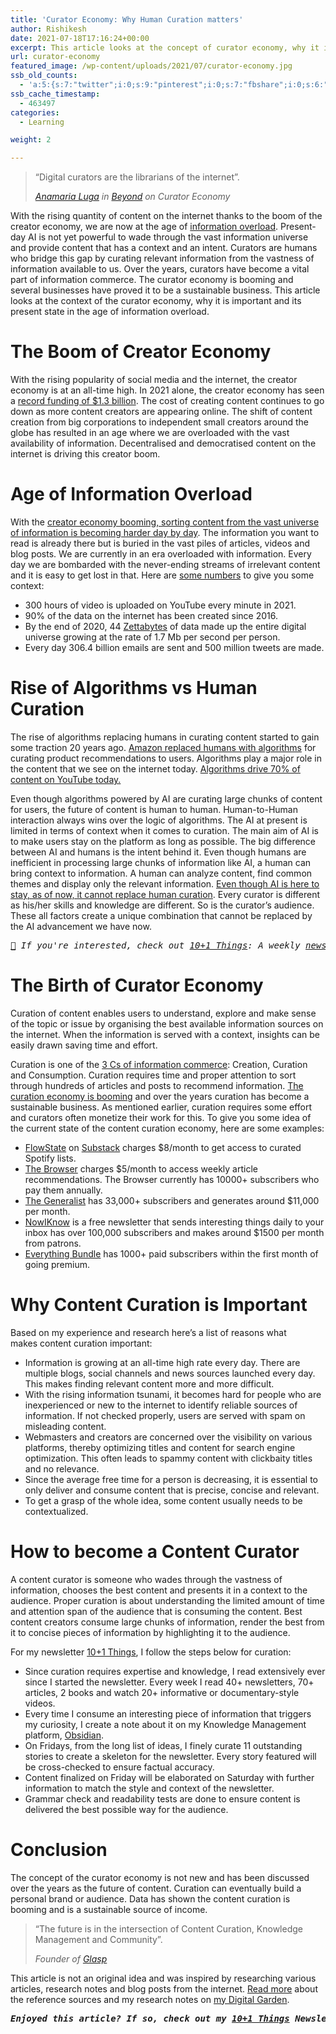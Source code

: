 ```yaml
---
title: 'Curator Economy: Why Human Curation matters'
author: Rishikesh
date: 2021-07-18T17:16:24+00:00
excerpt: This article looks at the concept of curator economy, why it is important and its present state in the age of information overload.
url: curator-economy
featured_image: /wp-content/uploads/2021/07/curator-economy.jpg
ssb_old_counts:
  - 'a:5:{s:7:"twitter";i:0;s:9:"pinterest";i:0;s:7:"fbshare";i:0;s:6:"reddit";i:0;s:6:"tumblr";N;}'
ssb_cache_timestamp:
  - 463497
categories:
  - Learning

weight: 2

---
```

<blockquote class="wp-block-quote">
  <p>
    &#8220;Digital curators are the librarians of the internet&#8221;.
  </p>
  
  <cite><a href="https://twitter.com/anamaria_iuga" target="_blank" rel="noreferrer noopener" title="https://twitter.com/anamaria_iuga">Anamaria Luga</a> in <a href="http://beyond.so" target="_blank" rel="noreferrer noopener" title="http://beyond.so">Beyond</a> on Curator Economy</cite>
</blockquote>

<p class="has-drop-cap">
  With the rising quantity of content on the internet thanks to the boom of the creator economy, we are now at the age of <a href="https://en.wikipedia.org/wiki/Information_overload" target="_blank" rel="noreferrer noopener" title="https://en.wikipedia.org/wiki/Information_overload">information overload</a>. Present-day AI is not yet powerful to wade through the vast information universe and provide content that has a context and an intent. Curators are humans who bridge this gap by curating relevant information from the vastness of information available to us. Over the years, curators have become a vital part of information commerce. The curator economy is booming and several businesses have proved it to be a sustainable business. This article looks at the context of the curator economy, why it is important and its present state in the age of information overload.
</p>

# The Boom of Creator Economy

With the rising popularity of social media and the internet, the creator economy is at an all-time high. In 2021 alone, the creator economy has seen a <a href="https://www.cbinsights.com/research/report/what-is-the-creator-economy/" target="_blank" rel="noreferrer noopener" title="https://www.cbinsights.com/research/report/what-is-the-creator-economy/">record funding of $1.3 billion</a>. The cost of creating content continues to go down as more content creators are appearing online. The shift of content creation from big corporations to independent small creators around the globe has resulted in an age where we are overloaded with the vast availability of information. Decentralised and democratised content on the internet is driving this creator boom.

# Age of Information Overload

With the <a href="https://medium.com/@kazuki_sf_/the-rise-of-the-curator-economy-5a40ebfe14d" target="_blank" rel="noreferrer noopener" title="https://medium.com/@kazuki_sf_/the-rise-of-the-curator-economy-5a40ebfe14d">creator economy booming, sorting content from the vast universe of information is becoming harder day by day</a>. The information you want to read is already there but is buried in the vast piles of articles, videos and blog posts. We are currently in an era overloaded with information. Every day we are bombarded with the never-ending streams of irrelevant content and it is easy to get lost in that. Here are <a href="https://techjury.net/blog/how-much-data-is-created-every-day/" target="_blank" rel="noreferrer noopener" title="https://techjury.net/blog/how-much-data-is-created-every-day/">some numbers</a> to give you some context:

  * 300 hours of video is uploaded on YouTube every minute in 2021.
  * 90% of the data on the internet has been created since 2016.
  * By the end of 2020, 44 <a href="https://en.wikipedia.org/wiki/Zettabyte_Era" target="_blank" rel="noreferrer noopener" title="https://en.wikipedia.org/wiki/Zettabyte_Era">Zettabytes</a> of data made up the entire digital universe growing at the rate of 1.7 Mb per second per person.
  * Every day 306.4 billion emails are sent and 500 million tweets are made.

# Rise of Algorithms vs Human Curation

The rise of algorithms replacing humans in curating content started to gain some traction 20 years ago. <a href="https://www.amazon.science/the-history-of-amazons-recommendation-algorithm" target="_blank" rel="noreferrer noopener" title="https://www.amazon.science/the-history-of-amazons-recommendation-algorithm">Amazon replaced humans with algorithms</a> for curating product recommendations to users. Algorithms play a major role in the content that we see on the internet today. <a href="https://qz.com/1178125/youtubes-recommendations-drive-70-of-what-we-watch/" target="_blank" rel="noreferrer noopener" title="https://qz.com/1178125/youtubes-recommendations-drive-70-of-what-we-watch/">Algorithms drive 70% of content on YouTube today.</a>

Even though algorithms powered by AI are curating large chunks of content for users, the future of content is human to human. Human-to-Human interaction always wins over the logic of algorithms. The AI at present is limited in terms of context when it comes to curation. The main aim of AI is to make users stay on the platform as long as possible. The big difference between AI and humans is the intent behind it. Even though humans are inefficient in processing large chunks of information like AI, a human can bring context to information. A human can analyze content, find common themes and display only the relevant information. <a href="https://peer.social/technology/how-human-curation-is-making-its-way-in-the-world-of-artificial-intelligence/" target="_blank" rel="noreferrer noopener" title="https://peer.social/technology/how-human-curation-is-making-its-way-in-the-world-of-artificial-intelligence/">Even though AI is here to stay, as of now, it cannot replace human curation</a>. Every curator is different as his/her skills and knowledge are different. So is the curator&#8217;s audience. These all factors create a unique combination that cannot be replaced by the AI advancement we have now.

<pre class="wp-block-preformatted"><em><a href="https://emojipedia.org/newspaper/">📰</a> If you're interested, check out <a href="https://rishikesh.susbtack.com" title="https://rishikesh.susbtack.com">10+1 Things</a>: A weekly <a href="https://rishikeshs.com/newsletter" target="_blank" rel="noreferrer noopener">newsletter</a> finely curated by me featuring 11 interesting things to feed your curiosity. Read the <a href="https://rishikesh.substack.com/p/digital-gardens-climate-stripes" title="https://rishikesh.substack.com/p/digital-gardens-climate-stripes">latest issue</a>.</em></pre>

# The Birth of Curator Economy

Curation of content enables users to understand, explore and make sense of the topic or issue by organising the best available information sources on the internet. When the information is served with a context, insights can be easily drawn saving time and effort.

Curation is one of the [3 Cs of information commerce][1]: Creation, Curation and Consumption. Curation requires time and proper attention to sort through hundreds of articles and posts to recommend information. <a href="https://beyond.so/blog/welcome-to-the-curator-economy" target="_blank" rel="noreferrer noopener" title="https://beyond.so/blog/welcome-to-the-curator-economy">The curation economy is booming</a> and over the years curation has become a sustainable business. As mentioned earlier, curation requires some effort and curators often monetize their work for this. To give you some idea of the current state of the content curation economy, here are some examples:

  * <a href="http://flowstate.fm/" target="_blank" rel="noreferrer noopener" title="http://flowstate.fm/">FlowState</a> on [Substack][2] charges $8/month to get access to curated Spotify lists.
  * <a href="https://thebrowser.com/" target="_blank" rel="noreferrer noopener">The Browser</a> charges $5/month to access weekly article recommendations. The Browser currently has 10000+ subscribers who pay them annually.
  * <a href="https://www.readthegeneralist.com/" target="_blank" rel="noreferrer noopener" title="https://www.readthegeneralist.com/">The Generalist</a> has 33,000+ subscribers and generates around $11,000 per month.
  * <a href="http://nowiknow.com/" target="_blank" rel="noreferrer noopener" title="http://nowiknow.com/">NowIKnow</a> is a free newsletter that sends interesting things daily to your inbox has over 100,000 subscribers and makes around $1500 per month from patrons.
  * <a href="https://every.to/" target="_blank" rel="noreferrer noopener" title="https://every.to/">Everything Bundle</a> has 1000+ paid subscribers within the first month of going premium.

# Why Content Curation is Important

Based on my experience and research here&#8217;s a list of reasons what  
makes content curation important:

  * Information is growing at an all-time high rate every day. There are multiple blogs, social channels and news sources launched every day. This makes finding relevant content more and more difficult.
  * With the rising information tsunami, it becomes hard for people who are inexperienced or new to the internet to identify reliable sources of information. If not checked properly, users are served with spam on misleading content.
  * Webmasters and creators are concerned over the visibility on various platforms, thereby optimizing titles and content for search engine optimization. This often leads to spammy content with clickbaity titles and no relevance.
  * Since the average free time for a person is decreasing, it is essential to only deliver and consume content that is precise, concise and relevant.
  * To get a grasp of the whole idea, some content usually needs to be contextualized.

# How to become a Content Curator

A content curator is someone who wades through the vastness of information, chooses the best content and presents it in a context to the audience. Proper curation is about understanding the limited amount of time and attention span of the audience that is consuming the content. Best content creators consume large chunks of information, render the best from it to concise pieces of information by highlighting it to the audience.

For my newsletter <a href="https://rishikesh.substack.com" target="_blank" rel="noreferrer noopener" title="https://rishikesh.substack.com">10+1 Things</a>, I follow the steps below for curation:

  * Since curation requires expertise and knowledge, I read extensively ever since I started the newsletter. Every week I read 40+ newsletters, 70+ articles, 2 books and watch 20+ informative or documentary-style videos.
  * Every time I consume an interesting piece of information that triggers my curiosity, I create a note about it on my Knowledge Management platform, [Obsidian][3].
  * On Fridays, from the long list of ideas, I finely curate 11 outstanding stories to create a skeleton for the newsletter. Every story featured will be cross-checked to ensure factual accuracy.
  * Content finalized on Friday will be elaborated on Saturday with further information to match the style and context of the newsletter.
  * Grammar check and readability tests are done to ensure content is delivered the best possible way for the audience.

# Conclusion

The concept of the curator economy is not new and has been discussed over the years as the future of content. Curation can eventually build a personal brand or audience. Data has shown the content curation is booming and is a sustainable source of income.

<blockquote class="wp-block-quote">
  <p>
    &#8220;The future is in the intersection of Content Curation, Knowledge Management and Community&#8221;.
  </p>
  
  <cite>Founder of <a href="https://glasp.co/" target="_blank" rel="noreferrer noopener" title="https://glasp.co/">Glasp</a></cite>
</blockquote>

This article is not an original idea and was inspired by researching various articles, research notes and blog posts from the internet. [Read more][4] about the reference sources and my research notes on [my Digital Garden][5].

<pre class="wp-block-preformatted"><em><strong>Enjoyed this article? If so, check out my <a href="https://rishikesh.substack.com/" target="_blank" rel="noreferrer noopener">10+1 Things</a> Newsletter that I send out every Saturday. It contains 11 interesting Things I thought were worth sharing including books,articles, projects, and other things I'm curious about. <a href="https://rishikesh.substack.com/archive">Click here </a>if you would like to check out the previous issues and may be subscribe! &nbsp;</strong></em></pre>

 [1]: https://www.fastcompany.com/1749899/curation-economy-and-three-cs-information-commerce
 [2]: https://rishikesh.substack.com/about "https://rishikesh.susbtack.com/about"
 [3]: https://obsidian.md "https://obsidian.md"
 [4]: https://notes.rishikeshs.com/curator-economy-why-curation-is-the-future-of-content/
 [5]: https://rishikeshs.com/build-a-digital-garden/ "How I built my Digital Garden using Hugo"